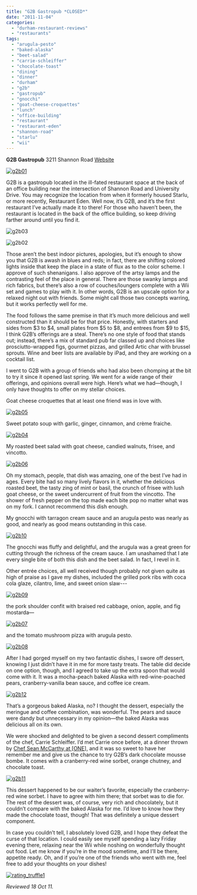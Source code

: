 ```yaml
---
title: "G2B Gastropub *CLOSED*"
date: "2011-11-04"
categories: 
  - "durham-restaurant-reviews"
  - "restaurants"
tags: 
  - "arugula-pesto"
  - "baked-alaska"
  - "beet-salad"
  - "carrie-schleiffer"
  - "chocolate-toast"
  - "dining"
  - "dinner"
  - "durham"
  - "g2b"
  - "gastropub"
  - "gnocchi"
  - "goat-cheese-croquettes"
  - "lunch"
  - "office-building"
  - "restaurant"
  - "restaurant-eden"
  - "shannon-road"
  - "starlu"
  - "wii"
---
```


**G2B Gastropub** 3211 Shannon Road [Website](http://g2b-restaurant.com/default.aspx "Website")

[![](http://s3.amazonaws.com/thegourmez-wpmedia/2011/10/g2b01.jpg "g2b01")](http://www.thegourmez.com/2011/11/g2b-gastropub/g2b01/)

G2B is a gastropub located in the ill-fated restaurant space at the back of an office building near the intersection of Shannon Road and University Drive. You may recognize the location from when it formerly housed Starlu, or more recently, Restaurant Eden. Well now, it’s G2B, and it’s the first restaurant I’ve actually made it to there! For those who haven’t been, the restaurant is located in the back of the office building, so keep driving farther around until you find it.

![](http://s3.amazonaws.com/thegourmez-wpmedia/2011/10/g2b03.jpg "g2b03")

![](http://s3.amazonaws.com/thegourmez-wpmedia/2011/10/g2b02.jpg "g2b02")

Those aren’t the best indoor pictures, apologies, but it’s enough to show you that G2B is awash in blues and reds; in fact, there are shifting colored lights inside that keep the place in a state of flux as to the color scheme. I approve of such shenanigans. I also approve of the artsy lamps and the contrasting feel of the place in general. There are those swanky lamps and rich fabrics, but there’s also a row of couches/loungers complete with a Wii set and games to play with it. In other words, G2B is an upscale option for a relaxed night out with friends. Some might call those two concepts warring, but it works perfectly well for me.

The food follows the same premise in that it’s much more delicious and well constructed than it should be for that price. Honestly, with starters and sides from $3 to $4, small plates from $5 to $8, and entrees from $9 to $15, I think G2B’s offerings are a steal. There’s no one style of food that stands out; instead, there’s a mix of standard pub far classed up and choices like prosciutto-wrapped figs, gourmet pizzas, and grilled Artic char with brussel sprouts. Wine and beer lists are available by iPad, and they are working on a cocktail list.

I went to G2B with a group of friends who had also been chomping at the bit to try it since it opened last spring. We went for a wide range of their offerings, and opinions overall were high. Here’s what we had—though, I only have thoughts to offer on my stellar choices.

Goat cheese croquettes that at least one friend was in love with.

[![](http://s3.amazonaws.com/thegourmez-wpmedia/2011/10/g2b05.jpg "g2b05")](http://www.thegourmez.com/2011/11/g2b-gastropub/g2b01/)

Sweet potato soup with garlic, ginger, cinnamon, and crème fraiche.

[![](http://s3.amazonaws.com/thegourmez-wpmedia/2011/10/g2b04.jpg "g2b04")](http://www.thegourmez.com/2011/11/g2b-gastropub/g2b01/)

My roasted beet salad with goat cheese, candied walnuts, frisee, and vincotto.

[![](http://s3.amazonaws.com/thegourmez-wpmedia/2011/10/g2b06.jpg "g2b06")](http://www.thegourmez.com/2011/11/g2b-gastropub/g2b01/)

Oh my stomach, people, that dish was amazing, one of the best I’ve had in ages. Every bite had so many lively flavors in it, whether the delicious roasted beet, the tasty zing of mint or basil, the crunch of frisee with lush goat cheese, or the sweet undercurrent of fruit from the vincotto. The shower of fresh pepper on the top made each bite pop no matter what was on my fork. I cannot recommend this dish enough.

My gnocchi with tarragon cream sauce and an arugula pesto was nearly as good, and nearly as good means outstanding in this case.

[![](http://s3.amazonaws.com/thegourmez-wpmedia/2011/10/g2b10.jpg "g2b10")](http://www.thegourmez.com/2011/11/g2b-gastropub/g2b01/)

The gnocchi was fluffy and delightful, and the arugula was a great green for cutting through the richness of the cream sauce. I am unashamed that I ate every single bite of both this dish and the beet salad. In fact, I revel in it.

Other entrée choices, all well received though probably not given quite as high of praise as I gave my dishes, included the grilled pork ribs with coca cola glaze, cilantro, lime, and sweet onion slaw---

[![](http://s3.amazonaws.com/thegourmez-wpmedia/2011/10/g2b09.jpg "g2b09")](http://www.thegourmez.com/2011/11/g2b-gastropub/g2b01/)

the pork shoulder confit with braised red cabbage, onion, apple, and fig mostarda—

[![](http://s3.amazonaws.com/thegourmez-wpmedia/2011/10/g2b07.jpg "g2b07")](http://www.thegourmez.com/2011/11/g2b-gastropub/g2b01/)

and the tomato mushroom pizza with arugula pesto.

[![](http://s3.amazonaws.com/thegourmez-wpmedia/2011/10/g2b08.jpg "g2b08")](http://www.thegourmez.com/2011/11/g2b-gastropub/g2b01/)

After I had gorged myself on my two fantastic dishes, I swore off dessert, knowing I just didn’t have it in me for more tasty treats. The table did decide on one option, though, and I agreed to take up the extra spoon that would come with it. It was a mocha-peach baked Alaska with red-wine-poached pears, cranberry-vanilla bean sauce, and coffee ice cream.

[![](http://s3.amazonaws.com/thegourmez-wpmedia/2011/10/g2b12.jpg "g2b12")](http://www.thegourmez.com/2011/11/g2b-gastropub/g2b01/)

That’s a gorgeous baked Alaska, no? I thought the dessert, especially the meringue and coffee combination, was wonderful. The pears and sauce were dandy but unnecessary in my opinion—the baked Alaska was delicious all on its own.

We were shocked and delighted to be given a second dessert compliments of the chef, Carrie Schleiffer. I’d met Carrie once before, at a dinner thrown by [Chef Sean McCarthy at \[ONE\],](http://www.thegourmez.com/2011/07/a-taste-of-tabla-at-one-restaurant/) and it was so sweet to have her remember me and give us the chance to try G2B’s dark chocolate mousse bombe. It comes with a cranberry-red wine sorbet, orange chutney, and chocolate toast.

[![](http://s3.amazonaws.com/thegourmez-wpmedia/2011/10/g2b11.jpg "g2b11")](http://www.thegourmez.com/2011/11/g2b-gastropub/g2b01/)

This dessert happened to be our waiter’s favorite, especially the cranberry-red wine sorbet. I have to agree with him there; that sorbet was to die for. The rest of the dessert was, of course, very rich and chocolately, but it couldn’t compare with the baked Alaska for me. I’d love to know how they made the chocolate toast, though! That was definitely a unique dessert component.

In case you couldn’t tell, I absolutely loved G2B, and I hope they defeat the curse of that location. I could easily see myself spending a lazy Friday evening there, relaxing near the Wii while noshing on wonderfully thought out food. Let me know if you’re in the mood sometime, and I’ll be there, appetite ready. Oh, and if you’re one of the friends who went with me, feel free to add your thoughts on your dishes!

[![](http://s3.amazonaws.com/thegourmez-wpmedia/2009/02/rating_truffle1.gif "rating_truffle1")](http://s3.amazonaws.com/thegourmez-wpmedia/2009/02/rating_truffle1.gif)

_Reviewed 18 Oct 11._
